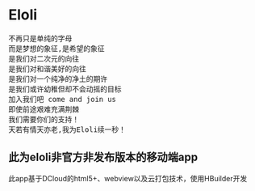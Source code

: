 # Eloli
<pre>
不再只是单纯的字母
而是梦想的象征,是希望的象征
是我们对二次元的向往
是我们对和谐美好的向往
是我们对一个纯净的净土的期许
是我们或许幼稚但却不会动摇的目标
加入我们吧 come and join us
即使前途艰难充满荆棘
我们需要你们的支持！
天若有情天亦老,我为Eloli续一秒！
</pre>
## 此为eloli非官方非发布版本的移动端app
此app基于DCloud的html5+、webview以及云打包技术，使用HBuilder开发
